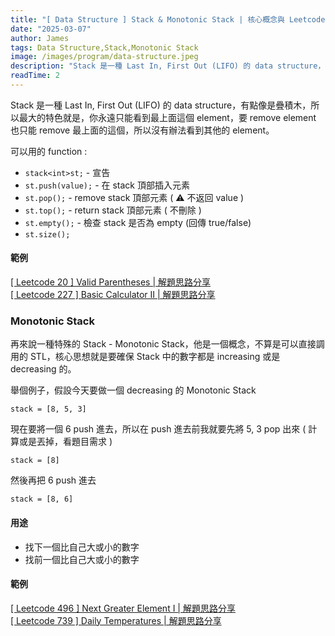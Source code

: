 ```yaml
---
title: "[ Data Structure ] Stack & Monotonic Stack | 核心概念與 Leetcode 題型解析"
date: "2025-03-07"
author: James
tags: Data Structure,Stack,Monotonic Stack
image: /images/program/data-structure.jpeg
description: "Stack 是一種 Last In, First Out (LIFO) 的 data structure，有點像是疊積木，所以最大的特色就是，你永遠只能看到最上面這個 element，要 remove element 也只能 remove 最上面的這個，所以沒有辦法看到其他的 element。"
readTime: 2
---
```


Stack 是一種 Last In, First Out (LIFO) 的 data structure，有點像是疊積木，所以最大的特色就是，你永遠只能看到最上面這個 element，要 remove element 也只能 remove 最上面的這個，所以沒有辦法看到其他的 element。

可以用的 function :

- `stack<int>st;` - 宣告
- `st.push(value);` - 在 stack 頂部插入元素
- `st.pop();`	- remove stack 頂部元素 ( ⚠️ 不返回 value )
- `st.top();`	- return stack 頂部元素 ( 不刪除 )
- `st.empty();` - 檢查 stack 是否為 empty (回傳 true/false)
- `st.size();`

#### **範例**

[[ Leetcode 20 ] Valid Parentheses | 解題思路分享](https://jamesblogger.com/leetcode/articles/leetcode-20/)<br>
[[ Leetcode 227 ] Basic Calculator II | 解題思路分享](https://jamesblogger.com/leetcode/articles/leetcode-227/)

### **Monotonic Stack**

再來說一種特殊的 Stack - Monotonic Stack，他是一個概念，不算是可以直接調用的 STL，核心思想就是要確保 Stack 中的數字都是 increasing 或是 decreasing 的。

舉個例子，假設今天要做一個 decreasing 的 Monotonic Stack

```
stack = [8, 5, 3]
```

現在要將一個 6 push 進去，所以在 push 進去前我就要先將 5, 3 pop 出來 ( 計算或是丟掉，看題目需求 )

```
stack = [8]
```

然後再把 6 push 進去

```
stack = [8, 6]
```

#### **用途**

- 找下一個比自己大或小的數字
- 找前一個比自己大或小的數字

#### **範例**

[[ Leetcode 496 ] Next Greater Element I | 解題思路分享](https://jamesblogger.com/leetcode/articles/leetcode-496/)<br>
[[ Leetcode 739 ] Daily Temperatures | 解題思路分享](https://jamesblogger.com/leetcode/articles/leetcode-739/)